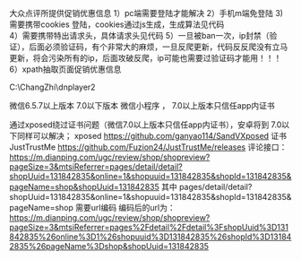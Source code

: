 大众点评所提供促销优惠信息
1）pc端需要登陆才能解决
2）手机m端免登陆
3) 需要携带cookies 登陆，cookies通过js生成，生成算法见代码  
4）需要携带特出请求头，具体请求头见代码
5）一旦被ban一次，ip封禁（验证），后面必须验证码，有个非常大的麻烦，一旦反爬更新，代码反反爬没有立马更新，将会污染所有的ip，后面攻破反爬，ip可能也需要过验证码才能用！！！
6）xpath抽取页面促销优惠信息



C:\ChangZhi\dnplayer2


微信6.5.7以上版本 7.0以下版本  微信小程序  ，
7.0以上版本只信任app内证书

通过xposed绕过证书问题（微信7.0以上版本只信任app内证书），安卓将到 7.0以下同样可以解决；
xposed
https://github.com/ganyao114/SandVXposed
证书 JustTrustMe
https://github.com/Fuzion24/JustTrustMe/releases
评论接口：
https://m.dianping.com/ugc/review/shop/shopreview?pageSize=3&mtsiReferrer=pages/detail/detail?shopUuid=131842835&online=1&shopuuid=131842835&shopId=131842835&pageName=shop&shopUuid=131842835
其中 pages/detail/detail?shopUuid=131842835&online=1&shopuuid=131842835&shopId=131842835&pageName=shop 需要url编码
编码后的url为：
https://m.dianping.com/ugc/review/shop/shopreview?pageSize=3&mtsiReferrer=pages%2Fdetail%2Fdetail%3FshopUuid%3D131842835%26online%3D1%26shopuuid%3D131842835%26shopId%3D131842835%26pageName%3Dshop&shopUuid=131842835